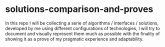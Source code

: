 # solutions-comparison-and-proves
In this repo I will be collecting a serie of algorithms / interfaces / solutions, developed by me using different configurations of technologies, I will try to document and visually represent them much as possible with the finality of showing it as a prove of my pragmatic experience and adaptability.
